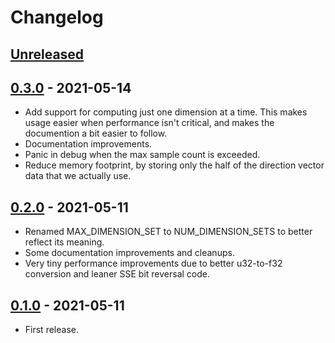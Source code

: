 # Changelog


## [Unreleased]


## [0.3.0] - 2021-05-14

- Add support for computing just one dimension at a time.  This makes usage
  easier when performance isn't critical, and makes the documention a bit
  easier to follow.
- Documentation improvements.
- Panic in debug when the max sample count is exceeded.
- Reduce memory footprint, by storing only the half of the direction vector data that we actually use.


## [0.2.0] - 2021-05-11

- Renamed MAX_DIMENSION_SET to NUM_DIMENSION_SETS to better reflect its meaning.
- Some documentation improvements and cleanups.
- Very tiny performance improvements due to better u32-to-f32 conversion and
  leaner SSE bit reversal code.


## [0.1.0] - 2021-05-11

- First release.


[Unreleased]: https://github.com/cessen/sobol_burley/compare/v0.3.0...HEAD
[0.3.0]: https://github.com/cessen/sobol_burley/compare/v0.2.0...v0.3.0
[0.2.0]: https://github.com/cessen/sobol_burley/compare/v0.1.0...v0.2.0
[0.1.0]: https://github.com/cessen/sobol_burley/releases/tag/v0.1.0

